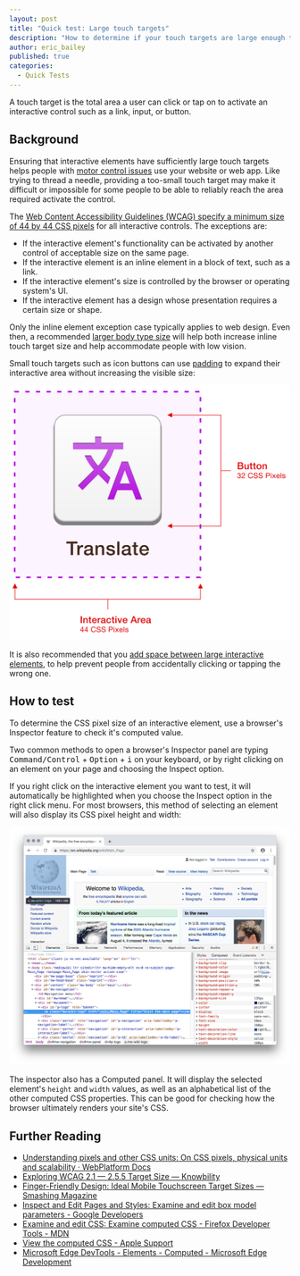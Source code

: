```yaml
---
layout: post
title: "Quick test: Large touch targets"
description: "How to determine if your touch targets are large enough to be used."
author: eric_bailey
published: true
categories:
  - Quick Tests
---
```


A touch target is the total area a user can click or tap on to activate an interactive control such as a link, input, or button.

## Background

Ensuring that interactive elements have sufficiently large touch targets helps people with [motor control issues](https://webaim.org/articles/motor/motordisabilities) use your website or web app. Like trying to thread a needle, providing a too-small touch target may make it difficult or impossible for some people to be able to reliably reach the area required activate the control.

The [Web Content Accessibility Guidelines (WCAG) specify a minimum size of 44 by 44 CSS pixels](https://www.w3.org/WAI/WCAG21/Understanding/target-size.html) for all interactive controls. The exceptions are:

- If the interactive element's functionality can be activated by another control of acceptable size on the same page.
- If the interactive element is an inline element in a block of text, such as a link.
- If the interactive element's size is controlled by the browser or operating system's UI.
- If the interactive element has a design whose presentation requires a certain size or shape.

Only the inline element exception case typically applies to web design. Even then, a recommended [larger body type size](https://blog.marvelapp.com/body-text-small/) will help both increase inline touch target size and help accommodate people with low vision.

Small touch targets such as icon buttons can use [padding](https://developer.mozilla.org/en-US/docs/Web/CSS/padding) to expand their interactive area without increasing the visible size:

![A translate button with a square purple area surrounding it. The button is labeled, "Button, 32 CSS pixels. The purple area is labeled, "Interactive area, 44 CSS pixels."](/img/posts/2018-11-21-large-touch-targets/touch-target-padding.svg)

It is also recommended that you [add space between large interactive elements](https://axesslab.com/hand-tremors/), to help prevent people from accidentally clicking or tapping the wrong one.

## How to test

To determine the CSS pixel size of an interactive element, use a browser's Inspector feature to check it's computed value. 

Two common methods to open a browser's Inspector panel are typing <kbd>Command/Control</kbd> + <kbd>Option</kbd> + <kbd>i</kbd> on your keyboard, or by right clicking on an element on your page and choosing the Inspect option. 

If you right click on the interactive element you want to test, it will automatically be highlighted when you choose the Inspect option in the right click menu. For most browsers, this method of selecting an element will also display its CSS pixel height and width:

![Chrome's inspector highlighting the height and width of Wikipedia's logo, which serves as a link back to the Wikipedia homepage. The logo's computed size is 160 by 160 CSS pixels. The inspector also has the code for the logo highlighted, as well as its computed properties. Screenshot.](/img/posts/2018-11-21-large-touch-targets/touch-target-inspector.png)

The inspector also has a Computed panel. It will display the selected element's `height` and `width` values, as well as an alphabetical list of the other computed CSS properties. This can be good for checking how the browser ultimately renders your site's CSS.  

## Further Reading

- [Understanding pixels and other CSS units: On CSS pixels, physical units and scalability · WebPlatform Docs](https://webplatform.github.io/docs/tutorials/understanding-css-units/#On-CSS-pixels,-physical-units-and-scalability)
- [Exploring WCAG 2.1 — 2.5.5 Target Size — Knowbility](https://knowbility.org/blog/2018/WCAG21-255TargetSize/)
- [Finger-Friendly Design: Ideal Mobile Touchscreen Target Sizes — Smashing Magazine](https://www.smashingmagazine.com/2012/02/finger-friendly-design-ideal-mobile-touchscreen-target-sizes/)
- [Inspect and Edit Pages and Styles: Examine and edit box model parameters - Google Developers](https://developers.google.com/web/tools/chrome-devtools/inspect-styles#examine_and_edit_box_model_parameters)
- [Examine and edit CSS: Examine computed CSS - Firefox Developer Tools - MDN](https://developer.mozilla.org/en-US/docs/Tools/Page_Inspector/How_to/Examine_and_edit_CSS#Examine_computed_CSS)
- [View the computed CSS - Apple Support](https://support.apple.com/guide/safari-developer/view-the-computed-css-dev56fdc8177/mac)
- [Microsoft Edge DevTools - Elements - Computed - Microsoft Edge Development](https://docs.microsoft.com/en-us/microsoft-edge/devtools-guide/elements/computed)